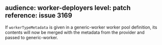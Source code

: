 audience: worker-deployers
level: patch
reference: issue 3169
---
If `workerTypeMetadata` is given in a generic-worker worker pool definition, its contents will now be merged with the metadata from the provider and passed to generic-worker.
